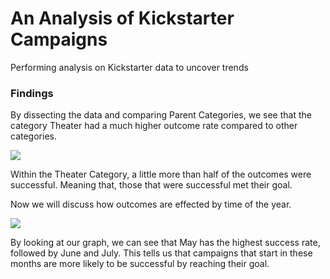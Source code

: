 # An Analysis of Kickstarter Campaigns
Performing analysis on Kickstarter data to uncover trends
### Findings
By dissecting the data and comparing Parent Categories, we see that the category Theater had a much higher outcome rate compared to other categories.

![](images/Parent20%Category20%Outcomes.png)

Within the Theater Category, a little more than half of the outcomes were successful. Meaning that, those that were successful met their goal.

Now we will discuss how outcomes are effected by time of the year.

![](images/Trends%20by%20Month.png)

By looking at our graph, we can see that May has the highest success rate, followed by June and July. This tells us that campaigns that start in these months are more likely to be successful by reaching their goal.
